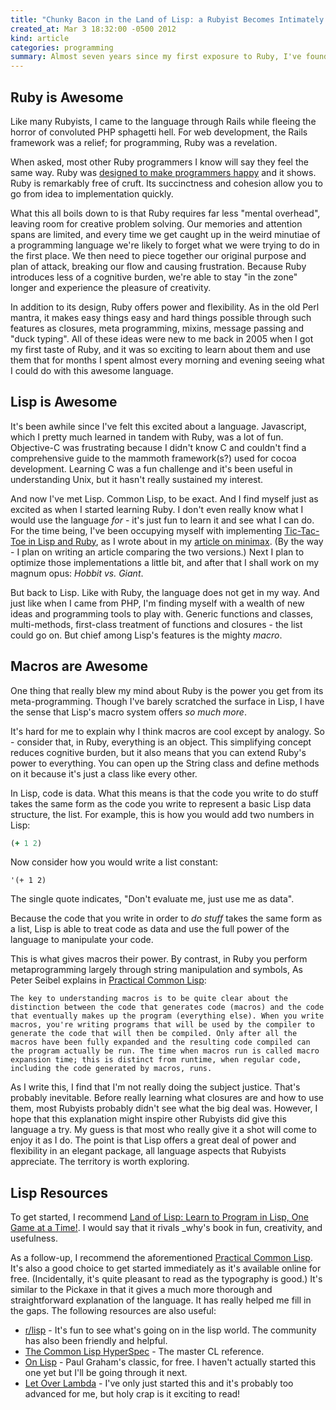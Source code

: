 ```yaml
---
title: "Chunky Bacon in the Land of Lisp: a Rubyist Becomes Intimately Acquainted with Parentheses"
created_at: Mar 3 18:32:00 -0500 2012
kind: article
categories: programming
summary: Almost seven years since my first exposure to Ruby, I've found another language to be excited about.
---
```


## Ruby is Awesome

Like many Rubyists, I came to the language through Rails while fleeing
the horror of convoluted PHP sphagetti hell. For web development, the
Rails framework was a relief; for programming, Ruby was a revelation.

When asked, most other Ruby programmers I know will say they feel the
same way. Ruby was
[designed to make programmers happy](http://www.artima.com/intv/rubyP.html)
and it shows. Ruby is remarkably free of cruft. Its succinctness and
cohesion allow you to go from idea to implementation quickly.

What this all boils down to is that Ruby requires far less "mental
overhead", leaving room for creative problem solving. Our memories and
attention spans are limited, and every time we get caught up in the
weird minutiae of a programming language we're likely to forget what
we were trying to do in the first place. We then need to piece
together our original purpose and plan of attack, breaking our flow
and causing frustration. Because Ruby introduces less of a cognitive
burden, we're able to stay "in the zone" longer and experience the
pleasure of creativity.

In addition to its design, Ruby offers power and flexibility. As in
the old Perl mantra, it makes easy things easy and hard things
possible through such features as closures, meta programming, mixins,
message passing and "duck typing". All of these ideas were new to me
back in 2005 when I got my first taste of Ruby, and it was so exciting
to learn about them and use them that for months I spent almost every
morning and evening seeing what I could do with this awesome language.

## Lisp is Awesome

It's been awhile since I've felt this excited about a
language. Javascript, which I pretty much learned in tandem with Ruby,
was a lot of fun. Objective-C was frustrating because I didn't know C
and couldn't find a comprehensive guide to the mammoth framework(s?)
used for cocoa development. Learning C was a fun challenge and it's
been useful in understanding Unix, but it hasn't really sustained my
interest.

And now I've met Lisp. Common Lisp, to be exact. And I find myself
just as excited as when I started learning Ruby. I don't even really
know what I would use the language _for_ - it's just fun to learn it
and see what I can do. For the time being, I've been occupying myself
with implementing
[Tic-Tac-Toe in Lisp and Ruby](https://github.com/flyingmachine/minimax-tictactoe),
as I wrote about in my [article on minimax](/programming/minimax). (By
the way - I plan on writing an article comparing the two versions.)
Next I plan to optimize those implementations a little bit, and after
that I shall work on my magnum opus: _Hobbit vs. Giant_.

But back to Lisp. Like with Ruby, the language does not get in my
way. And just like when I came from PHP, I'm finding myself with a
wealth of new ideas and programming tools to play with. Generic
functions and classes, multi-methods, first-class treatment of
functions and closures - the list could go on. But chief among Lisp's
features is the mighty *macro*.

## Macros are Awesome

One thing that really blew my mind about Ruby is the power you get
from its meta-programming. Though I've barely scratched the surface in
Lisp, I have the sense that Lisp's macro system offers _so much more_.

It's hard for me to explain why I think macros are cool except by
analogy. So - consider that, in Ruby, everything is an object. This
simplifying concept reduces cognitive burden, but it also means that
you can extend Ruby's power to everything. You can open up the String
class and define methods on it because it's just a class like every
other.

In Lisp, code is data. What this means is that the code you write to
do stuff takes the same form as the code you write to represent a
basic Lisp data structure, the list. For example, this is how you
would add two numbers in Lisp:

```clojure
(+ 1 2)
```

Now consider how you would write a list constant:

```
'(+ 1 2)
```

The single quote indicates, "Don't evaluate me, just use me as data".

Because the code that you write in order to _do stuff_ takes the same
form as a list, Lisp is able to treat code as data and use the full
power of the language to manipulate your code.

This is what gives macros their power. By contrast, in Ruby you
perform metaprogramming largely through string manipulation and
symbols, As Peter Seibel explains in [Practical Common
Lisp](http://www.gigamonkeys.com/book/macros-defining-your-own.html):

    The key to understanding macros is to be quite clear about the
    distinction between the code that generates code (macros) and the code
    that eventually makes up the program (everything else). When you write
    macros, you're writing programs that will be used by the compiler to
    generate the code that will then be compiled. Only after all the
    macros have been fully expanded and the resulting code compiled can
    the program actually be run. The time when macros run is called macro
    expansion time; this is distinct from runtime, when regular code,
    including the code generated by macros, runs.

As I write this, I find that I'm not really doing the subject
justice. That's probably inevitable. Before really learning what
closures are and how to use them, most Rubyists probably didn't see
what the big deal was. However, I hope that this explanation might
inspire other Rubyists did give this language a try. My guess is that
most who really give it a shot will come to enjoy it as I do. The
point is that Lisp offers a great deal of power and flexibility in an
elegant package, all language aspects that Rubyists appreciate. The
territory is worth exploring.

## Lisp Resources

To get started, I recommend
[Land of Lisp: Learn to Program in Lisp, One Game at a Time!](http://www.amazon.com/gp/product/1593272812/ref=as_li_ss_tl?ie=UTF8&tag=aflyingmachin-20&linkCode=as2&camp=1789&creative=390957&creativeASIN=1593272812). I
would say that it rivals _why's book in fun, creativity, and
usefulness.

As a follow-up, I recommend the aforementioned
[Practical Common Lisp](http://www.gigamonkeys.com/book/). It's also a
good choice to get started immediately as it's available online for
free. (Incidentally, it's quite pleasant to read as the typography is
good.) It's similar to the Pickaxe in that it gives a much more
thorough and straightforward explanation of the language. It has
really helped me fill in the gaps. The following resources are also
useful:

* [r/lisp](http://www.reddit.com/r/lisp) - It's fun to see what's going on in the lisp world. The community has also been friendly and helpful.
* [The Common Lisp HyperSpec](http://www.lispworks.com/documentation/HyperSpec/Front/index.htm) - The master CL reference.
* [On Lisp](http://www.paulgraham.com/onlisp.html) - Paul Graham's
  classic, for free. I haven't actually started this one yet but I'll
  be going through it next.
* [Let Over Lambda](http://www.amazon.com/gp/product/1435712757/ref=as_li_ss_tl?ie=UTF8&tag=aflyingmachin-20&linkCode=as2&camp=1789&creative=390957&creativeASIN=1435712757) - I've only just started this and it's probably too advanced for me, but holy crap is it exciting to read!
